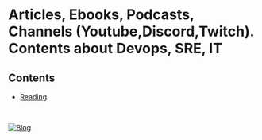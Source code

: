 # Articles, Ebooks, Podcasts, Channels (Youtube,Discord,Twitch). Contents about Devops, SRE, IT

## Contents 
  - [Reading](Reading.md)

<br>

[![Blog](https://img.shields.io/website?down_color=blue&down_message=infrati.dev&label=Blog&logo=ghost&logoColor=green&style=for-the-badge&up_color=blue&up_message=infrati.dev&url=https%3A%2F%2Finfrati.dev)](https://infrati.dev)